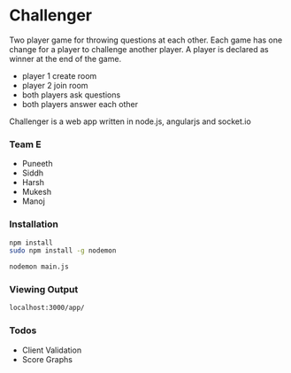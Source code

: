 # Challenger

Two player game for throwing questions at each other. Each game has one change for a player to challenge another player. A player is declared as winner at the end of the game.

  - player 1 create room
  - player 2 join room
  - both players ask questions
  - both players answer each other

Challenger is a web app written in node.js, angularjs and socket.io

### Team E

* Puneeth
* Siddh
* Harsh
* Mukesh
* Manoj

### Installation

```sh
npm install
sudo npm install -g nodemon
```

```sh
nodemon main.js
```

### Viewing Output

```html
localhost:3000/app/
```

### Todos

 - Client Validation
 - Score Graphs